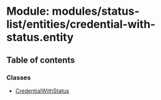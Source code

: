 # Module: modules/status-list/entities/credential-with-status.entity

## Table of contents

### Classes

- [CredentialWithStatus](../classes/modules_status_list_entities_credential_with_status_entity.CredentialWithStatus.md)
